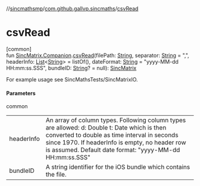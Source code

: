 //[sincmathsmp](../../index.md)/[com.github.gallvp.sincmaths](index.md)/[csvRead](csv-read.md)

# csvRead

[common]\
fun [SincMatrix.Companion](-sinc-matrix/-companion/index.md).[csvRead](csv-read.md)(filePath: [String](https://kotlinlang.org/api/latest/jvm/stdlib/kotlin/-string/index.html), separator: [String](https://kotlinlang.org/api/latest/jvm/stdlib/kotlin/-string/index.html) = &quot;,&quot;, headerInfo: [List](https://kotlinlang.org/api/latest/jvm/stdlib/kotlin.collections/-list/index.html)&lt;[String](https://kotlinlang.org/api/latest/jvm/stdlib/kotlin/-string/index.html)&gt; = listOf(), dateFormat: [String](https://kotlinlang.org/api/latest/jvm/stdlib/kotlin/-string/index.html) = &quot;yyyy-MM-dd HH:mm:ss.SSS&quot;, bundleID: [String](https://kotlinlang.org/api/latest/jvm/stdlib/kotlin/-string/index.html)? = null): [SincMatrix](-sinc-matrix/index.md)

For example usage see SincMathsTests/SincMatrixIO.

#### Parameters

common

| | |
|---|---|
| headerInfo | An array of column types. Following column types are allowed: d: Double t: Date which is then converted to double as time interval in seconds since 1970. If headerInfo is empty, no header row is assumed. Default date format: &quot;yyyy-MM-dd HH:mm:ss.SSS&quot; |
| bundleID | A string identifier for the iOS bundle which contains the file. |
